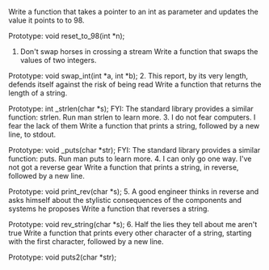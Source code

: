 Write a function that takes a pointer to an int as parameter and updates the value it points to to 98.

Prototype: void reset_to_98(int *n);
1. Don't swap horses in crossing a stream
	Write a function that swaps the values of two integers.

Prototype: void swap_int(int *a, int *b);
2. This report, by its very length, defends itself against the risk of being read
	Write a function that returns the length of a string.

Prototype: int _strlen(char *s);
FYI: The standard library provides a similar function: strlen. Run man strlen to learn more.
3. I do not fear computers. I fear the lack of them
	Write a function that prints a string, followed by a new line, to stdout.

Prototype: void _puts(char *str);
FYI: The standard library provides a similar function: puts. Run man puts to learn more.
4. I can only go one way. I've not got a reverse gear
	Write a function that prints a string, in reverse, followed by a new line.

Prototype: void print_rev(char *s);
5. A good engineer thinks in reverse and asks himself about the stylistic consequences of the components and systems he proposes
	Write a function that reverses a string.

Prototype: void rev_string(char *s);
6. Half the lies they tell about me aren't true
	Write a function that prints every other character of a string, starting with the first character, followed by a new line.

Prototype: void puts2(char *str);
